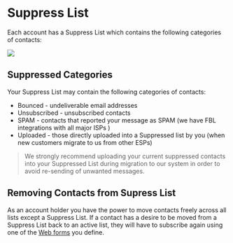 # Suppress List

Each account has a Suppress List which contains the following categories of contacts: 

![](images/contacts/Selection_888.png)

## Suppressed Categories
 
Your Suppress List may contain the following categories of contacts: 
 
* Bounced - undeliverable email addresses
* Unsubscribed  - unsubscribed contacts
* SPAM - contacts that reported your message as SPAM (we have FBL integrations with all major ISPs )
* Uploaded - those directly uploaded into a Suppressed list by you (when new customers migrate to us from other ESPs)

> We strongly recommend uploading your current suppressed contacts into your Suppressed List during migration to our system
in order to avoid re-sending of unwanted messages. 

## Removing Contacts from Supress List

As an account holder you have the power to move contacts freely across all lists except a Suppress List. 
If a contact has a desire to be moved from a Suppress List back to an active list, they will have to subscribe again 
 using one of the [Web forms](/kb/regular-web-forms) you define. 
